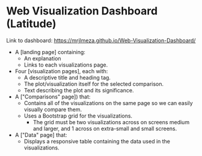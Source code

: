 # Web Visualization Dashboard (Latitude)

Link to dashboard:  https://mrjlmeza.github.io/Web-Visualization-Dashboard/

* A [landing page] containing:
  * An explanation
  * Links to each visualizations page. 
* Four [visualization pages], each with:
  * A descriptive title and heading tag.
  * The plot/visualization itself for the selected comparison.
  * Text describing the plot and its significance.
* A ["Comparisons" page]) that:
  * Contains all of the visualizations on the same page so we can easily visually compare them.
  * Uses a Bootstrap grid for the visualizations.
    * The grid must be two visualizations across on screens medium and larger, and 1 across on extra-small and small screens.
* A ["Data" page] that:
  * Displays a responsive table containing the data used in the visualizations.
